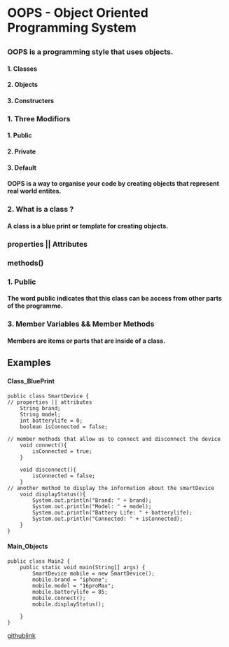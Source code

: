 # <p>OOPS - Object Oriented Programming System<p>
### <p>OOPS is a programming style that uses objects.<p>
#### <p>1. Classes<p>
#### <p>2. Objects<p>
#### <p>3. Constructers<p>

### <p>1. Three Modifiors<p>
#### <p>1. Public<p>
#### <p>2. Private<p>
#### <p>3. Default<p> 
#### <p>OOPS is a way to organise your code by creating objects that represent real world entites.<p>
### <p>2. What is a class ?<p>
#### <p>A class is a blue print or template for creating objects.<p>
### <p>properties || Attributes<p>
### <p>methods()<p>
### <p>1. Public<p>
#### <p>The word public indicates that this class can be access from other parts of the programme.<p>
### <p>3. Member Variables && Member Methods<p>
#### <p>Members are items or parts that are inside of a class.<p>
## <p>Examples<p>
#### Class_BluePrint
```
public class SmartDevice {
// properties || attributes
    String brand;
    String model;
    int batterylife = 0;
    boolean isConnected = false;

// member methods that allow us to connect and disconnect the device
    void connect(){
        isConnected = true;
    }

    void disconnect(){
        isConnected = false;
    }
// another method to display the information about the smartDevice
    void displayStatus(){
        System.out.println("Brand: " + brand);
        System.out.println("Model: " + model);
        System.out.println("Battery Life: " + batterylife);
        System.out.println("Connected: " + isConnected);
    }
}
```
#### Main_Objects
```
public class Main2 {
    public static void main(String[] args) {
        SmartDevice mobile = new SmartDevice();
        mobile.brand = "iphone";
        mobile.model = "16proMax";
        mobile.batterylife = 85;
        mobile.connect();
        mobile.displayStatus();

    }
}
```
[githublink](https://github.com/Aromalpriyan/OOPS)
